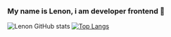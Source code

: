 ### My name is Lenon, i am developer frontend 👋

<!--
**ZLenon/ZLenon** is a ✨ _special_ ✨ repository because its `README.md` (this file) appears on your GitHub profile.

Here are some ideas to get you started:

- 🔭 I’m currently working on ...
- 🌱 I’m currently learning ...
- 👯 I’m looking to collaborate on ...
- 🤔 I’m looking for help with ...
- 💬 Ask me about ...
- 📫 How to reach me: ...
- 😄 Pronouns: ...
- ⚡ Fun fact: ...
-->
![Lenon GitHub stats](https://github-readme-stats.vercel.app/api?username=ZLenon&show_icons=true&theme=dark)
[![Top Langs](https://github-readme-stats.vercel.app/api/top-langs/?username=ZLenon&layout=compact)](https://github.com/anuraghazra/github-readme-stats)
